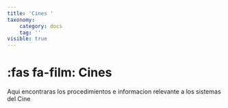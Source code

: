 ```yaml
---
title: 'Cines '
taxonomy:
    category: docs
    tag: ''
visible: true
---
```


# :fas fa-film: Cines

Aqui encontraras los procedimientos  e informacion relevante a los sistemas del Cine